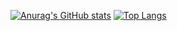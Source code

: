 

[![Anurag's GitHub stats](https://github-readme-stats.vercel.app/api?username=cl1169451697&show_icons=true?count_private=true&hide=contribs)](https://github.com/cl1169451697)
[![Top Langs](https://github-readme-stats.vercel.app/api/top-langs/?username=cl1169451697&layout=compact)](https://github.com/cl1169451697)
